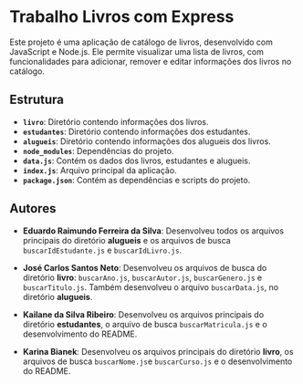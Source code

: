 # Trabalho Livros com Express

Este projeto é uma aplicação de catálogo de livros, desenvolvido com JavaScript e Node.js. Ele permite visualizar uma lista de livros, com funcionalidades para adicionar, remover e editar informações dos livros no catálogo.

## Estrutura

- **`livro`**: Diretório contendo informações dos livros.
- **`estudantes`**: Diretório contendo informações dos estudantes.
- **`alugueis`**: Diretório contendo informações dos alugueis dos livros.
- **`node_modules`**: Dependências do projeto.
- **`data.js`**: Contém os dados dos livros, estudantes e alugueis.
- **`index.js`**: Arquivo principal da aplicação.
- **`package.json`**: Contém as dependências e scripts do projeto.

## Autores

- **Eduardo Raimundo Ferreira da Silva**: Desenvolveu todos os arquivos principais do diretório **alugueis** e os arquivos de busca `buscarIdEstudante.js` e `buscarIdLivro.js`.

- **José Carlos Santos Neto**: Desenvolveu os arquivos de busca do diretório **livro**: `buscarAno.js`, `buscarAutor.js`, `buscarGenero.js` e `buscarTitulo.js`. Também desenvolveu o arquivo `buscarData.js`, no diretório **alugueis**.

- **Kailane da Silva Ribeiro**: Desenvolveu os arquivos principais do diretório **estudantes**, o arquivo de busca `buscarMatricula.js` e o desenvolvimento do README. 

- **Karina Bianek**: Desenvolveu os arquivos principais do diretório **livro**, os arquivos de busca `buscarNome.js`e `buscarCurso.js` e o desenvolvimento do README.
